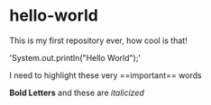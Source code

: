 # hello-world
This is my first repository ever, how cool is that!

'System.out.println("Hello World");'

I need to highlight these very ==important== words

**Bold Letters** and these are *italicized*
